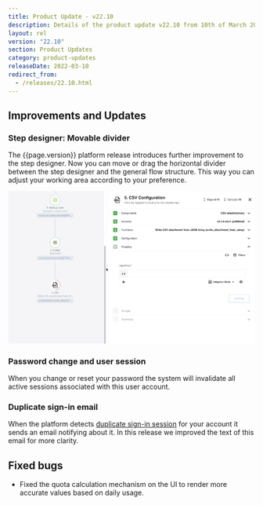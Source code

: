 ```yaml
---
title: Product Update - v22.10
description: Details of the product update v22.10 from 10th of March 2022.
layout: rel
version: "22.10"
section: Product Updates
category: product-updates
releaseDate: 2022-03-10
redirect_from:
  - /releases/22.10.html
---
```


## Improvements and Updates

### Step designer: Movable divider

The {{page.version}} platform release introduces further improvement to the step
designer. Now you can move or drag the horizontal divider between the step designer
and the general flow structure. This way you can adjust your working area according
to your preference.

![Drag the divider](/assets/img/RN/2210/horiz-drag-step.gif "Drag the divider")

### Password change and user session

When you change or reset your password the system will invalidate all active sessions
associated with this user account.

### Duplicate sign-in email

When the platform detects [duplicate sign-in session](/releases/22/06.html#improvements-and-updates)
for your account it sends an email notifying about it. In this release we improved
the text of this email for more clarity.

## Fixed bugs

*   Fixed the quota calculation mechanism on the UI to render more accurate values based on daily usage.
